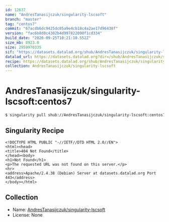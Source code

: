 ```yaml
---
id: 12637
name: "AndresTanasijczuk/singularity-lscsoft"
branch: "master"
tag: "centos7"
commit: "67acdb6dc9425dc85a9e4cb18c4a2ae17d96438f"
version: "fac6b8d8c4302b4d997822090f1cd334"
build_date: "2020-09-25T10:21:10.552Z"
size_mb: 8923.0
size: 2959970335
sif: "https://datasets.datalad.org/shub/AndresTanasijczuk/singularity-lscsoft/centos7/2020-09-25-67acdb6d-fac6b8d8/fac6b8d8c4302b4d997822090f1cd334.sif"
datalad_url: https://datasets.datalad.org?dir=/shub/AndresTanasijczuk/singularity-lscsoft/centos7/2020-09-25-67acdb6d-fac6b8d8/
recipe: https://datasets.datalad.org/shub/AndresTanasijczuk/singularity-lscsoft/centos7/2020-09-25-67acdb6d-fac6b8d8/Singularity
collection: AndresTanasijczuk/singularity-lscsoft
---
```


# AndresTanasijczuk/singularity-lscsoft:centos7

```bash
$ singularity pull shub://AndresTanasijczuk/singularity-lscsoft:centos7
```

## Singularity Recipe

```singularity
<!DOCTYPE HTML PUBLIC "-//IETF//DTD HTML 2.0//EN">
<html><head>
<title>404 Not Found</title>
</head><body>
<h1>Not Found</h1>
<p>The requested URL was not found on this server.</p>
<hr>
<address>Apache/2.4.38 (Debian) Server at datasets.datalad.org Port 443</address>
</body></html>
```

## Collection

 - Name: [AndresTanasijczuk/singularity-lscsoft](https://github.com/AndresTanasijczuk/singularity-lscsoft)
 - License: None

